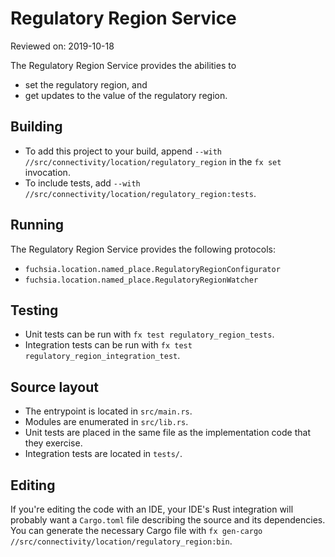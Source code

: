 # Regulatory Region Service

Reviewed on: 2019-10-18

The Regulatory Region Service provides the abilities to
* set the regulatory region, and
* get updates to the value of the regulatory region.

## Building

* To add this project to your build, append `--with
  //src/connectivity/location/regulatory_region` in the `fx set` invocation.
* To include tests, add `--with //src/connectivity/location/regulatory_region:tests`.

## Running

The Regulatory Region Service provides the following protocols:
* `fuchsia.location.named_place.RegulatoryRegionConfigurator`
* `fuchsia.location.named_place.RegulatoryRegionWatcher`

## Testing

* Unit tests can be run with `fx test regulatory_region_tests`.
* Integration tests can be run with `fx test regulatory_region_integration_test`.

## Source layout

* The entrypoint is located in `src/main.rs`.
* Modules are enumerated in `src/lib.rs`.
* Unit tests are placed in the same file as the implementation code that they exercise.
* Integration tests are located in `tests/`.

## Editing

If you're editing the code with an IDE, your IDE's Rust integration will
probably want a `Cargo.toml` file describing the source and its dependencies. You can
generate the necessary Cargo file with `fx gen-cargo //src/connectivity/location/regulatory_region:bin`.